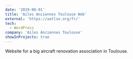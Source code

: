 ```yaml
---
date: '2019-08-01'
title: 'Ailes Anciennes Toulouse Web'
external: 'https://aatlse.org/fr/'
tech:
  - WordPress
company: 'Ailes Anciennes Toulouse'
showInProjects: true
---
```


Website for a big aircraft renovation association in Toulouse.
